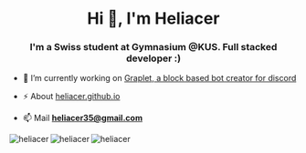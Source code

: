 <h1 align="center">Hi 👋, I'm Heliacer</h1>
<h3 align="center">I'm a Swiss student at Gymnasium @KUS. Full stacked developer :)</h3>

- 🔭 I’m currently working on [Graplet, a block based bot creator for discord](https://graplet.github.io)

- ⚡ About [heliacer.github.io](https://heliacer.github.io)

- 📫 Mail **heliacer35@gmail.com**

<img align="left" src="https://github-readme-stats.vercel.app/api?username=heliacer&show_icons=true&locale=en&theme=dracula" alt="heliacer" />
<img align="center" src="https://github-readme-stats.vercel.app/api/pin/?username=graplet&repo=graplet.github.io&theme=dracula" alt="heliacer" />
<img align="left" src="https://github-readme-stats.vercel.app/api/top-langs?username=heliacer&show_icons=true&locale=en&layout=compact&theme=dracula" alt="heliacer" />
